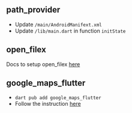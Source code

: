 ## path_provider

- Update `/main/AndroidManifext.xml`
- Update `/lib/main.dart` in function `initState`

## open_filex

Docs to setup open_filex [here](https://pub.dev/packages/open_filex)

## google_maps_flutter

- `dart pub add google_maps_flutter`
- Follow the instruction [here](https://pub.dev/packages/google_maps_flutter)

